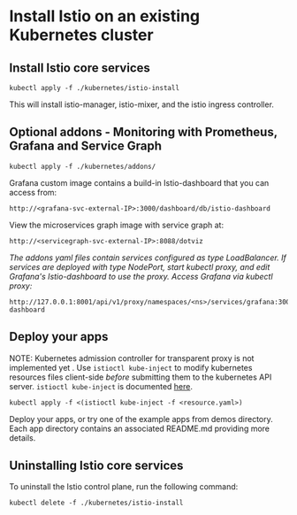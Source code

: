 # Install Istio on an existing Kubernetes cluster

<!---
**Optional - Create a Kubernetes namespace and set the current context to use that namespace**

    kubectl create ns <ns>

    kubectl config set-context `kubectl config view | grep current-context | awk '{print $2}'` --namespace <ns>
--->

## Install Istio core services

    kubectl apply -f ./kubernetes/istio-install

This will install istio-manager, istio-mixer, and the istio ingress controller.


## Optional addons - Monitoring with Prometheus, Grafana and Service Graph

    kubectl apply -f ./kubernetes/addons/


Grafana custom image contains a build-in Istio-dashboard that you can access from:

    http://<grafana-svc-external-IP>:3000/dashboard/db/istio-dashboard


View the microservices graph image with service graph at:

    http://<servicegraph-svc-external-IP>:8088/dotviz

*The addons yaml files contain services configured as type LoadBalancer. If services are deployed with type NodePort,
start kubectl proxy, and edit Grafana's Istio-dashboard to use the proxy. Access Grafana via kubectl proxy:*

    http://127.0.0.1:8001/api/v1/proxy/namespaces/<ns>/services/grafana:3000/dashboard/db/istio-dashboard


## Deploy your apps

NOTE: Kubernetes admission controller for transparent proxy is not
implemented yet . Use `istioctl kube-inject` to modify kubernetes
resources files client-side *before* submitting them to the kubernetes
API server. `istioctl kube-inject` is documented
[here](https://github.com/istio/istio.github.io/blob/master/docs/reference/istioctl.md#kube-inject).

    kubectl apply -f <(istioctl kube-inject -f <resource.yaml>)

Deploy your apps, or try one of the example apps from demos directory. Each app directory contains an associated README.md providing more details.


## Uninstalling Istio core services

To uninstall the Istio control plane, run the following command:

    kubectl delete -f ./kubernetes/istio-install
